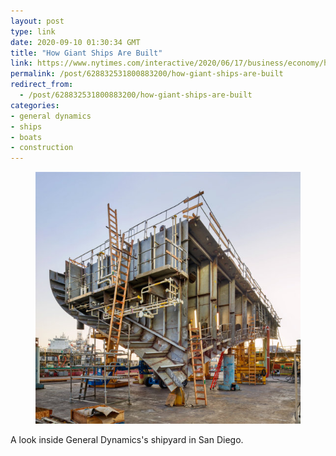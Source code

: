 ```yaml
---
layout: post
type: link
date: 2020-09-10 01:30:34 GMT
title: "How Giant Ships Are Built"
link: https://www.nytimes.com/interactive/2020/06/17/business/economy/how-container-ships-are-built.html
permalink: /post/628832531800883200/how-giant-ships-are-built
redirect_from: 
  - /post/628832531800883200/how-giant-ships-are-built
categories:
- general dynamics
- ships
- boats
- construction
---
```

<p><figure class="tmblr-full" data-orig-height="997" data-orig-width="1050" data-orig-src="https://static01.nyt.com/images/2020/06/02/business/00shipbuilding3/merlin_171560340_62154f95-f890-4aad-ab93-c7a7c5e6502c-master1050.jpg"><img src="/assets/images/8859959775ed271b2e66c26462018bad32afa148.jpg" data-orig-height="997" data-orig-width="1050" data-orig-src="https://static01.nyt.com/images/2020/06/02/business/00shipbuilding3/merlin_171560340_62154f95-f890-4aad-ab93-c7a7c5e6502c-master1050.jpg"></figure></p>
<p>A look inside General Dynamics's shipyard in San Diego.</p>
